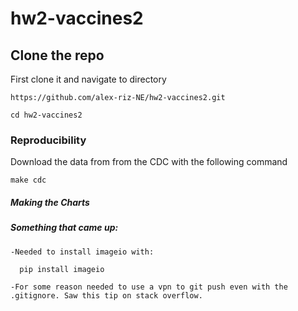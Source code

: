 # hw2-vaccines2

## Clone the repo

First clone it and navigate to directory

```
https://github.com/alex-riz-NE/hw2-vaccines2.git

cd hw2-vaccines2
```


### Reproducibility

Download the data from from the CDC with the following command 

```
make cdc
```

##### Making the Charts






##### Something that came up:
    -Needed to install imageio with:
```
  pip install imageio
```
    -For some reason needed to use a vpn to git push even with the .gitignore. Saw this tip on stack overflow.
  

